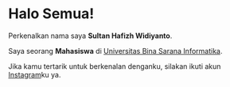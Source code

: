 # Halo Semua!

Perkenalkan nama saya **Sultan Hafizh Widiyanto**.<br>

Saya seorang **Mahasiswa** di [Universitas Bina Sarana Informatika](https://www.bsi.ac.id/).

Jika kamu tertarik untuk berkenalan denganku, silakan ikuti akun [Instagram](https://www.instagram.com/sultan.hafizh889/)ku ya.
